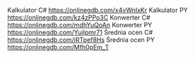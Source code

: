 Kalkulator C# https://onlinegdb.com/x4vWnIxKr Kalkulator PY https://onlinegdb.com/kz4zPPo3C
Konwerter C# https://onlinegdb.com/mdhYuQoAn Konwerter PY https://onlinegdb.com/YujIpmr71
Średnia ocen C# https://onlinegdb.com/iRTpef8Hs Średnia ocen PY https://onlinegdb.com/Mfh0pEm_T
